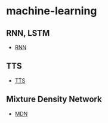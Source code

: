 # machine-learning

## RNN, LSTM

- [RNN](https://zhuanlan.zhihu.com/p/28919765)

## TTS

- [TTS](https://zhuanlan.zhihu.com/p/45517433)

## Mixture Density Network

- [MDN](https://zhuanlan.zhihu.com/p/37992239)
